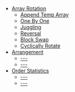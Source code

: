 * [Array Rotation](Rotation)
    * [Append Temp Array](Rotation/AppendTempArray.py)
    * [One By One](Rotation/OneByOne.py)
    * [Juggling](Rotation/Juggling.py)
    * [Reversal](Rotation/Reversal.py)
    * [Block Swap](Rotation/BlockSwap.py)
    * [Cyclically Rotate](Rotation/Cyclically.py)
* [Arrangement]()
    * [---]()
    * [---]()
* [Order Statistics]()
    * [---]()
    * [---]()